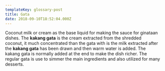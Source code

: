 ```yaml
---
templateKey: glossary-post
title: Gata
date: 2018-09-10T18:52:04.000Z
---
```


Coconut milk or cream as the base liquid for making the sauce for ginataan dishes. The **kakang gata** is the cream extracted from the shredded coconut, it much concentrated than the gata with is the milk extracted after the **kakang gata** has been drawn and then warm water is added. The kakang gata is normally added at the end to make the dish richer. The regular gata is use to simmer the main ingredients and also utilized for many desserts.



